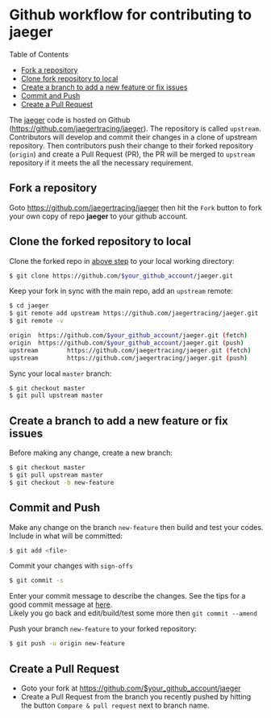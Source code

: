 # Github workflow for contributing to jaeger

Table of Contents

* [Fork a repository](#fork-a-repository)
* [Clone fork repository to local](#clone-fork-repository-to-local)
* [Create a branch to add a new feature or fix issues](#create-a-branch-to-add-a-new-feature-or-fix-issues)
* [Commit and Push](#commit-and-push)
* [Create a Pull Request](#create-a-pull-request)


The [jaeger](https://github.com/jaegertracing/jaeger.git) code is hosted on Github (https://github.com/jaegertracing/jaeger). The repository is called `upstream`. Contributors will develop and commit their changes in a clone of upstream repository. Then contributors push their change to their forked repository (`origin`) and create a Pull Request (PR), the PR will be merged to `upstream` repository if it meets the all the necessary requirement.		

## Fork a repository

 Goto https://github.com/jaegertracing/jaeger then hit the `Fork` button to fork your own copy of repo **jaeger** to your github account.

## Clone the forked repository to local

Clone the forked repo in [above step](#fork-a-repository) to your local working directory:
```sh
$ git clone https://github.com/$your_github_account/jaeger.git   
```

Keep your fork in sync with the main repo, add an `upstream` remote:
```sh
$ cd jaeger
$ git remote add upstream https://github.com/jaegertracing/jaeger.git
$ git remote -v

origin  https://github.com/$your_github_account/jaeger.git (fetch)
origin  https://github.com/$your_github_account/jaeger.git (push)
upstream        https://github.com/jaegertracing/jaeger.git (fetch)
upstream        https://github.com/jaegertracing/jaeger.git (push)
```

Sync your local `master` branch:
```sh
$ git checkout master
$ git pull upstream master
```

## Create a branch to add a new feature or fix issues

Before making any change, create a new branch:
```sh
$ git checkout master
$ git pull upstream master
$ git checkout -b new-feature
```

## Commit and Push

Make any change on the branch `new-feature`  then build and test your codes.  
Include in what will be committed:
```sh
$ git add <file>
```

Commit your changes with `sign-offs`
```sh
$ git commit -s
```

Enter your commit message to describe the changes. See the tips for a good commit message at [here](https://chris.beams.io/posts/git-commit/).  
Likely you go back and edit/build/test some more then `git commit --amend`  

Push your branch `new-feature` to your forked repository:
```sh
$ git push -u origin new-feature
```

## Create a Pull Request

* Goto your fork at https://github.com/$your_github_account/jaeger
* Create a Pull Request from the branch you recently pushed by hitting the button `Compare & pull request` next to branch name.
